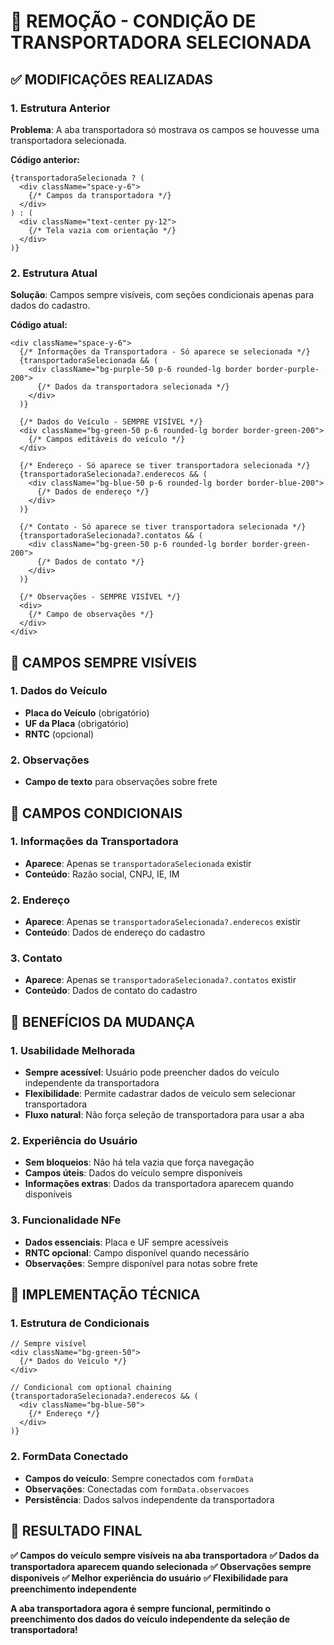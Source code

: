 # 🚛 REMOÇÃO - CONDIÇÃO DE TRANSPORTADORA SELECIONADA

## ✅ **MODIFICAÇÕES REALIZADAS**

### **1. Estrutura Anterior**
**Problema**: A aba transportadora só mostrava os campos se houvesse uma transportadora selecionada.

**Código anterior:**
```tsx
{transportadoraSelecionada ? (
  <div className="space-y-6">
    {/* Campos da transportadora */}
  </div>
) : (
  <div className="text-center py-12">
    {/* Tela vazia com orientação */}
  </div>
)}
```

### **2. Estrutura Atual**
**Solução**: Campos sempre visíveis, com seções condicionais apenas para dados do cadastro.

**Código atual:**
```tsx
<div className="space-y-6">
  {/* Informações da Transportadora - Só aparece se selecionada */}
  {transportadoraSelecionada && (
    <div className="bg-purple-50 p-6 rounded-lg border border-purple-200">
      {/* Dados da transportadora selecionada */}
    </div>
  )}

  {/* Dados do Veículo - SEMPRE VISÍVEL */}
  <div className="bg-green-50 p-6 rounded-lg border border-green-200">
    {/* Campos editáveis do veículo */}
  </div>

  {/* Endereço - Só aparece se tiver transportadora selecionada */}
  {transportadoraSelecionada?.enderecos && (
    <div className="bg-blue-50 p-6 rounded-lg border border-blue-200">
      {/* Dados de endereço */}
    </div>
  )}

  {/* Contato - Só aparece se tiver transportadora selecionada */}
  {transportadoraSelecionada?.contatos && (
    <div className="bg-green-50 p-6 rounded-lg border border-green-200">
      {/* Dados de contato */}
    </div>
  )}

  {/* Observações - SEMPRE VISÍVEL */}
  <div>
    {/* Campo de observações */}
  </div>
</div>
```

## 🎯 **CAMPOS SEMPRE VISÍVEIS**

### **1. Dados do Veículo**
- **Placa do Veículo** (obrigatório)
- **UF da Placa** (obrigatório)
- **RNTC** (opcional)

### **2. Observações**
- **Campo de texto** para observações sobre frete

## 🔄 **CAMPOS CONDICIONAIS**

### **1. Informações da Transportadora**
- **Aparece**: Apenas se `transportadoraSelecionada` existir
- **Conteúdo**: Razão social, CNPJ, IE, IM

### **2. Endereço**
- **Aparece**: Apenas se `transportadoraSelecionada?.enderecos` existir
- **Conteúdo**: Dados de endereço do cadastro

### **3. Contato**
- **Aparece**: Apenas se `transportadoraSelecionada?.contatos` existir
- **Conteúdo**: Dados de contato do cadastro

## 🎨 **BENEFÍCIOS DA MUDANÇA**

### **1. Usabilidade Melhorada**
- **Sempre acessível**: Usuário pode preencher dados do veículo independente da transportadora
- **Flexibilidade**: Permite cadastrar dados de veículo sem selecionar transportadora
- **Fluxo natural**: Não força seleção de transportadora para usar a aba

### **2. Experiência do Usuário**
- **Sem bloqueios**: Não há tela vazia que força navegação
- **Campos úteis**: Dados do veículo sempre disponíveis
- **Informações extras**: Dados da transportadora aparecem quando disponíveis

### **3. Funcionalidade NFe**
- **Dados essenciais**: Placa e UF sempre acessíveis
- **RNTC opcional**: Campo disponível quando necessário
- **Observações**: Sempre disponível para notas sobre frete

## 🔧 **IMPLEMENTAÇÃO TÉCNICA**

### **1. Estrutura de Condicionais**
```tsx
// Sempre visível
<div className="bg-green-50">
  {/* Dados do Veículo */}
</div>

// Condicional com optional chaining
{transportadoraSelecionada?.enderecos && (
  <div className="bg-blue-50">
    {/* Endereço */}
  </div>
)}
```

### **2. FormData Conectado**
- **Campos do veículo**: Sempre conectados com `formData`
- **Observações**: Conectadas com `formData.observacoes`
- **Persistência**: Dados salvos independente da transportadora

## 🎉 **RESULTADO FINAL**

**✅ Campos do veículo sempre visíveis na aba transportadora**
**✅ Dados da transportadora aparecem quando selecionada**
**✅ Observações sempre disponíveis**
**✅ Melhor experiência do usuário**
**✅ Flexibilidade para preenchimento independente**

**A aba transportadora agora é sempre funcional, permitindo o preenchimento dos dados do veículo independente da seleção de transportadora!**

















